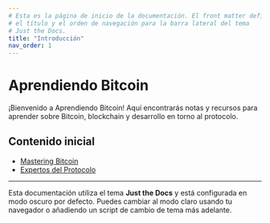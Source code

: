 ```yaml
---
# Esta es la página de inicio de la documentación. El front matter define
# el título y el orden de navegación para la barra lateral del tema
# Just the Docs.
title: "Introducción"
nav_order: 1
---
```


# Aprendiendo Bitcoin

¡Bienvenido a Aprendiendo Bitcoin! Aquí encontrarás notas y recursos para aprender
sobre Bitcoin, blockchain y desarrollo en torno al protocolo.

## Contenido inicial

- [Mastering Bitcoin](/MasteringBitcoin.md)
- [Expertos del Protocolo](/ExpertosProtocolo.md)

---

Esta documentación utiliza el tema **Just the Docs** y está configurada en modo
oscuro por defecto. Puedes cambiar al modo claro usando tu navegador o
añadiendo un script de cambio de tema más adelante.
